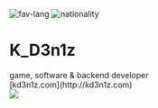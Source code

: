 ![fav-lang](https://img.shields.io/badge/favourite%20language-C%23-blueviolet)
![nationality](https://img.shields.io/badge/nationality-ukrainian-yellow)

# K_D3n1z

<div>
  <div>
    game, software & backend developer<br>
    [kd3n1z.com](http://kd3n1z.com)
  </div>
  <img src="https://github-readme-stats.vercel.app/api/top-langs/?username=KD3n1z&layout=compact">
</div>
